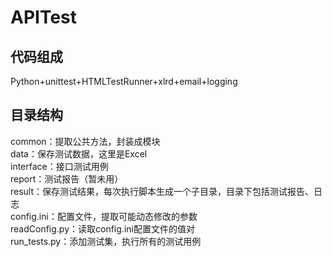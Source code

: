 # APITest
## 代码组成
Python+unittest+HTMLTestRunner+xlrd+email+logging
## 目录结构
common：提取公共方法，封装成模块</br>
data：保存测试数据，这里是Excel</br>
interface：接口测试用例</br>
report：测试报告（暂未用）</br>
result：保存测试结果，每次执行脚本生成一个子目录，目录下包括测试报告、日志</br>
config.ini：配置文件，提取可能动态修改的参数</br>
readConfig.py：读取config.ini配置文件的值对</br>
run_tests.py：添加测试集，执行所有的测试用例</br>
